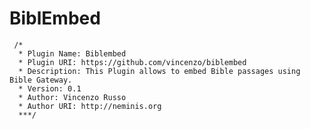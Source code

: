 BiblEmbed
=========

     /*
      * Plugin Name: Biblembed
      * Plugin URI: https://github.com/vincenzo/biblembed
      * Description: This Plugin allows to embed Bible passages using Bible Gateway.
      * Version: 0.1
      * Author: Vincenzo Russo
      * Author URI: http://neminis.org
      ***/